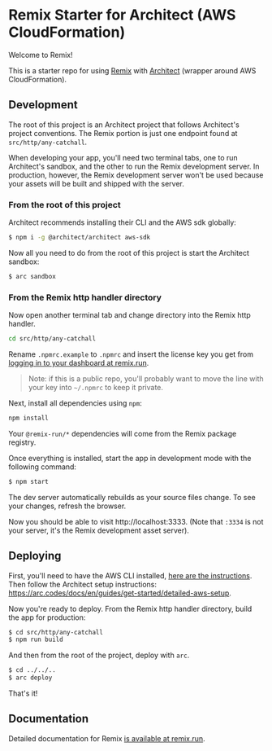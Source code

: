 # Remix Starter for Architect (AWS CloudFormation)

Welcome to Remix!

This is a starter repo for using [Remix](https://remix.run) with [Architect](http://arc.codes) (wrapper around AWS CloudFormation).

## Development

The root of this project is an Architect project that follows Architect's project conventions. The Remix portion is just one endpoint found at `src/http/any-catchall`.

When developing your app, you'll need two terminal tabs, one to run Architect's sandbox, and the other to run the Remix development server. In production, however, the Remix development server won't be used because your assets will be built and shipped with the server.

### From the root of this project

Architect recommends installing their CLI and the AWS sdk globally:

```sh
$ npm i -g @architect/architect aws-sdk
```

Now all you need to do from the root of this project is start the Architect sandbox:

```sh
$ arc sandbox
```

### From the Remix http handler directory

Now open another terminal tab and change directory into the Remix http handler.

```bash
cd src/http/any-catchall
```

Rename `.npmrc.example` to `.npmrc` and insert the license key you get from [logging in to your dashboard at remix.run](https://remix.run).

> Note: if this is a public repo, you'll probably want to move the line with
> your key into `~/.npmrc` to keep it private.

Next, install all dependencies using `npm`:

```sh
npm install
```

Your `@remix-run/*` dependencies will come from the Remix package registry.

Once everything is installed, start the app in development mode with the following command:

```sh
$ npm start
```

The dev server automatically rebuilds as your source files change. To see your changes, refresh the browser.

Now you should be able to visit http://localhost:3333. (Note that `:3334` is not your server, it's the Remix development asset server).

## Deploying

First, you'll need to have the AWS CLI installed, [here are the instructions](https://docs.aws.amazon.com/cli/latest/userguide/install-cliv2.html). Then follow the Architect setup instructions: https://arc.codes/docs/en/guides/get-started/detailed-aws-setup.

Now you're ready to deploy. From the Remix http handler directory, build the app for production:

```sh
$ cd src/http/any-catchall
$ npm run build
```

And then from the root of the project, deploy with `arc`.

```sh
$ cd ../../..
$ arc deploy
```

That's it!

## Documentation

Detailed documentation for Remix [is available at remix.run](https://remix.run/dashboard/docs).
